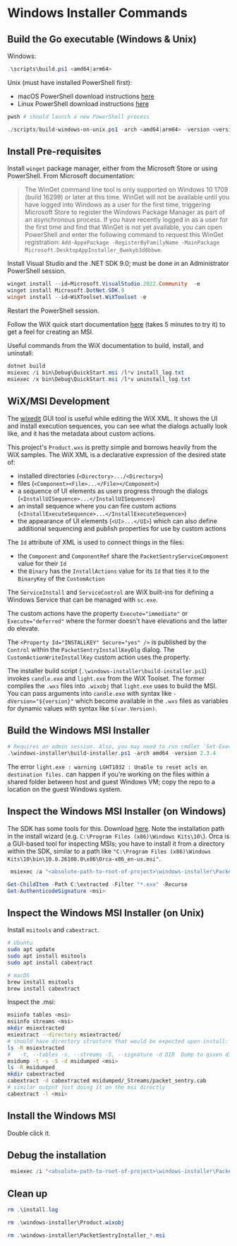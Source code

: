 # Windows Installer Commands

## Build the Go executable (Windows & Unix)

Windows:

```PowerShell
.\scripts\build.ps1 <amd64|arm64>
```

Unix (must have installed PowerShell first):

- macOS PowerShell download instructions [here](https://learn.microsoft.com/en-us/powershell/scripting/install/installing-powershell-on-macos?view=powershell-7.5)
- Linux PowerShell download instructions [here](https://learn.microsoft.com/en-us/powershell/scripting/install/installing-powershell-on-linux?view=powershell-7.5)

```bash
pwsh # should launch a new PowerShell process
```

```PowerShell
./scripts/build-windows-on-unix.ps1 -arch <amd64|arm64> -version <version>
```

## Install Pre-requisites

Install `winget` package manager, either from the Microsoft Store or using PowerShell. From Microsoft documentation:

> The WinGet command line tool is only supported on Windows 10 1709 (build 16299) or later at this time. WinGet will not be available until you have logged into Windows as a user for the first time, triggering Microsoft Store to register the Windows Package Manager as part of an asynchronous process. If you have recently logged in as a user for the first time and find that WinGet is not yet available, you can open PowerShell and enter the following command to request this WinGet registration: `Add-AppxPackage -RegisterByFamilyName -MainPackage Microsoft.DesktopAppInstaller_8wekyb3d8bbwe`.

Install Visual Studio and the .NET SDK 9.0; must be done in an Administrator PowerShell session.

```PowerShell
winget install --id=Microsoft.VisualStudio.2022.Community  -e
winget install Microsoft.DotNet.SDK.9
winget install --id=WiXToolset.WiXToolset -e
```

Restart the PowerShell session.

Follow the WiX quick start documentation [here](https://docs.firegiant.com/quick-start/) (takes 5 minutes to try it) to get a feel for creating an MSI.

Useful commands from the WiX documentation to build, install, and uninstall:

```PowerShell
dotnet build
msiexec /i bin\Debug\QuickStart.msi /l*v install_log.txt
msiexec /x bin\Debug\QuickStart.msi /l*v uninstall_log.txt
```

## WiX/MSI Development

The [wixedit](https://wixedit.github.io/) GUI tool is useful while editing the WiX XML. It shows the UI and install execution sequences, you can see what the dialogs actually look like, and it has the metadata about custom actions.

This project's `Product.wxs` is pretty simple and borrows heavily from the WiX samples. The WiX XML is a declarative expression of the desired state of:

- installed directories (`<Directory>.../<Directory>`)
- files (`<Component><File>...</File></Component>`)
- a sequence of UI elements as users progress through the dialogs (`<InstallUISequence>...</InstallUISequence>`)
- an install sequence where you can fire custom actions (`<InstallExecuteSequence>...</InstallExecuteSequence>`)
- the appearance of UI elements (`<UI>...</UI>`) which can also define additional sequencing and publish properties for use by custom actions

The `Id` attribute of XML is used to connect things in the files:

- the `Component` and `ComponentRef` share the `PacketSentryServiceComponent` value for their `Id`
- the `Binary` has the `InstallActions` value for its `Id` that ties it to the `BinaryKey` of the `CustomAction`

The `ServiceInstall` and `ServiceControl` are WiX built-ins for defining a Windows Service that can be managed with `sc.exe`.

The custom actions have the property `Execute="immediate"` or `Execute="deferred"` where the former doesn't have elevations and the latter do elevate.

The `<Property Id="INSTALLKEY" Secure="yes" />` is published by the `Control` within the `PacketSentryInstallKeyDlg` dialog. The `CustomActionWriteInstallKey` custom action uses the property.

The installer build script (`.\windows-installer\build-installer.ps1`) invokes `candle.exe` and `light.exe` from the WiX Toolset. The former compiles the `.wxs` files into `.wixobj` that `light.exe` uses to build the MSI. You can pass arguments into `candle.exe` with syntax like `-dVersion="${version}"` which become available in the `.wxs` files as variables for dynamic values with syntax like `$(var.Version)`.

## Build the Windows MSI Installer

```PowerShell
# Requires an admin session. Also, you may need to run cmdlet `Set-ExecutionPolicy <PolicyValue>` to be able execute a script.
.\windows-installer\build-installer.ps1 -arch amd64 -version 2.3.4
```

The error `light.exe : warning LGHT1032 : Unable to reset acls on destination files.` can happen if you're working on the files within a shared folder between host and guest Windows VM; copy the repo to a location on the guest Windows system.

## Inspect the Windows MSI Installer (on Windows)

The SDK has some tools for this. Download [here](https://developer.microsoft.com/en-us/windows/downloads/windows-sdk/).
Note the installation path in the install wizard (e.g. `C:\Program Files (x86)\Windows Kits\10\`). Orca is a GUI-based tool for inspecting MSIs; you have to install it from a directory within the SDK, similar to a path like `"C:\Program Files (x86)\Windows Kits\10\bin\10.0.26100.0\x86\Orca-x86_en-us.msi"`.

```PowerShell
 msiexec /a "<absolute-path-to-root-of-project>\windows-installer\PacketSentryInstaller_amd64_v1.0.0.msi"  /qb TARGETDIR=C:\extracted

Get-ChildItem -Path C:\extracted -Filter "*.exe" -Recurse
Get-AuthenticodeSignature <msi>
```

## Inspect the Windows MSI Installer (on Unix)

Install `msitools` and `cabextract`.

```bash
# Ubuntu
sudo apt update
sudo apt install msitools
sudo apt install cabextract

# macOS
brew install msitools
brew install cabextract
```

Inspect the .msi:

```bash
msiinfo tables <msi>
msiinfo streams <msi>
mkdir msiextracted
msiextract --directory msiextracted/
# should have directory structure that would be expected upon install: /'Program Files'/PacketSentry/packet_sentry.exe
ls -R msiextracted
#   -t, --tables -s, --streams -S, --signature -d DIR  Dump to given directory DIR
msidump -t -s -S -d msidumped <msi>
ls -R msidumped
mkdir cabextracted
cabextract -d cabextracted msidumped/_Streams/packet_sentry.cab
# similar output just doing it on the msi directly
cabextract -l <msi>
```

## Install the Windows MSI

Double click it.

## Debug the installation

```PowerShell
 msiexec /i "<absolute-path-to-root-of-project>\windows-installer\PacketSentryInstaller_amd64_v1.0.0.msi" /L*v "<absolute-path-to-root-of-project>\install.log"
```

## Clean up

```PowerShell
rm .\install.log

rm .\windows-installer\Product.wixobj

rm .\windows-installer\PacketSentryInstaller_*.msi
```